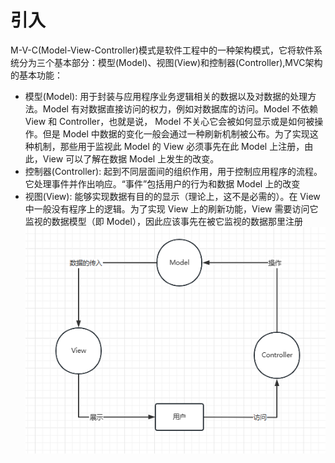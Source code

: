 # 引入
M-V-C(Model-View-Controller)模式是软件工程中的一种架构模式，它将软件系统分为三个基本部分：模型(Model)、视图(View)和控制器(Controller),MVC架构的基本功能：
- 模型(Model): 用于封装与应用程序业务逻辑相关的数据以及对数据的处理方法。Model 有对数据直接访问的权力，例如对数据库的访问。Model 不依赖 View 和 Controller，也就是说， Model 不关心它会被如何显示或是如何被操作。但是 Model 中数据的变化一般会通过一种刷新机制被公布。为了实现这种机制，那些用于监视此 Model 的 View 必须事先在此 Model 上注册，由此，View 可以了解在数据 Model 上发生的改变。
- 控制器(Controller): 起到不同层面间的组织作用，用于控制应用程序的流程。它处理事件并作出响应。“事件”包括用户的行为和数据 Model 上的改变
- 视图(View): 能够实现数据有目的的显示（理论上，这不是必需的）。在 View 中一般没有程序上的逻辑。为了实现 View 上的刷新功能，View 需要访问它监视的数据模型（即 Model），因此应该事先在被它监视的数据那里注册
![](attachment/Pasted%20image%2020230221083309.png)

